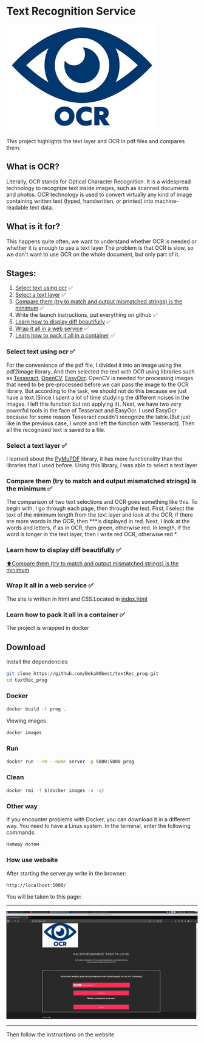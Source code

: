 # Text Recognition Service
![Image alt](https://github.com/Beka00best/textRec_prog/blob/main/static/img/ocr.jpg)

This project highlights the text layer and OCR in pdf files and compares them.

## What is OCR?

Literally, OCR stands for Optical Character Recognition. It is a widespread technology to recognize text inside images, such as scanned documents and photos. OCR technology is used to convert virtually any kind of image containing written text (typed, handwritten, or printed) into machine-readable text data.

## What is it for?

This happens quite often, we want to understand whether OCR is needed or whether it is enough to use a text layer
The problem is that OCR is slow, so we don't want to use OCR on the whole document, but only part of it.

## Stages:
1. [Select text using ocr](#Select-text-using-ocr-:white_check_mark:) :white_check_mark: 
2. [Select a text layer](#Select-a-text-layer) :white_check_mark: 
3. [Compare them (try to match and output mismatched strings) is the minimum](#Compare-them-(try-to-match-and-output-mismatched-strings)-is-the-minimum) :white_check_mark: 
4. Write the launch instructions, put everything on github :white_check_mark: 
5. [Learn how to display diff beautifully](#Learn-how-to-display-diff-beautifully) :white_check_mark: 
6. [Wrap it all in a web service](#Wrap-it-all-in-a-web-service) :white_check_mark: 
7. [Learn how to pack it all in a container](#Learn-how-to-pack-it-all-in-a-container) :white_check_mark: 

### Select text using ocr :white_check_mark: 
For the convenience of the pdf file, I divided it into an image using the pdf2image library. And then selected the text with OCR using libraries such as [Tesseract](https://github.com/tesseract-ocr/tesseract), [OpenCV](https://github.com/opencv/opencv), [EasyOcr](https://github.com/JaidedAI/EasyOCR). OpenCV is needed for processing images that need to be pre-processed before we can pass the image to the OCR library. But according to the task, we should not do this because we just have a text.(Since I spent a lot of time studying the different noises in the images. I left this function but not applying it). Next, we have two very powerful tools in the face of Tesseract and EasyOcr. I used EasyOcr because for some reason Tesseract couldn't recognize the table.(But just like in the previous case, I wrote and left the function with Tesseract). Then all the recognized text is saved to a file.
### Select a text layer :white_check_mark: 
I learned about the [PyMuPDF](https://github.com/pymupdf/PyMuPDF) library, it has more functionality than the libraries that I used before. Using this library, I was able to select a text layer
### Compare them (try to match and output mismatched strings) is the minimum :white_check_mark: 
The comparison of two text selections and OCR goes something like this. To begin with, I go through each page, then through the text. First, I select the text of the minimum length from the text layer and look at the OCR, if there are more words in the OCR, then ***is displayed in red. Next, I look at the words and letters, if as in OCR, then green, otherwise red. In length, if the word is longer in the text layer, then I write red OCR, otherwise red *.
### Learn how to display diff beautifully :white_check_mark: 
[:arrow_up:Compare them (try to match and output mismatched strings) is the minimum](#Compare-them-(try-to-match-and-output-mismatched-strings)-is-the-minimum)
### Wrap it all in a web service :white_check_mark: 
The site is written in html and CSS.Located  in [index.html](#https://github.com/Beka00best/textRec_prog/blob/main/templates/index.html)
### Learn how to pack it all in a container :white_check_mark: 
The project is wrapped in docker
## Download
Install the dependencies
```sh
git clone https://github.com/Beka00best/textRec_prog.git
cd textRec_prog
```
### Docker
```sh
docker build -t prog .
```
Viewing images
```sh
docker images
```
### Run
```sh
docker run --rm --name server -p 5000:5000 prog
```
### Clean
```sh
docker rmi -f $(docker images -a -q)
```


### Other way
If you encounter problems with Docker, you can download it in a different way. You need to have a Linux system. In the terminal, enter the following commands:

```sh
Напишу потом
```

### How use website
After starting the server.py write in the browser:
```sh
http://localhost:5000/
```

You will be taken to this page:
***
![Image alt](https://github.com/Beka00best/textRec_prog/blob/main/static/img/01.png)
***
Then follow the instructions on the website